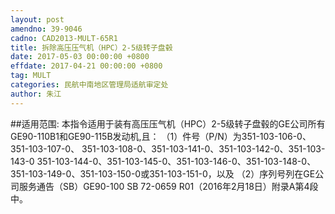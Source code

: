 ```yaml
---
layout: post
amendno: 39-9046
cadno: CAD2013-MULT-65R1
title: 拆除高压压气机（HPC）2-5级转子盘毂
date: 2017-05-03 00:00:00 +0800
effdate: 2017-04-21 00:00:00 +0800
tag: MULT
categories: 民航中南地区管理局适航审定处
author: 朱江
---
```


##适用范围:
本指令适用于装有高压压气机（HPC）2-5级转子盘毂的GE公司所有GE90-110B1和GE90-115B发动机,且：
（1）件号（P/N）为351-103-106-0、351-103-107-0、
351-103-108-0、351-103-141-0、351-103-142-0、351-103-143-0
351-103-144-0、351-103-145-0、351-103-146-0、351-103-148-0、351-103-149-0、351-103-150-0或351-103-151-0，以及
（2）序列号列在GE公司服务通告（SB）GE90-100 SB 72-0659 R01（2016年2月18日）附录A第4段中。

